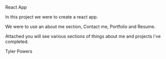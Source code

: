  React App

In this project we were to create a react app.

We were to use an about me section, Contact me, Portfolio and Resume.

Attached you will see various sections of things about me and projects i've completed.

Tyler Powers
